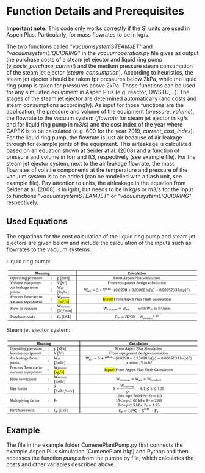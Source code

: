 

# Function Details and Prerequisites

**Important note:** This code only works correctly if the SI units are used in Aspen Plus. Particularly, for mass flowrates to be in kg/s. 

The two functions called "*vacuumsystemSTEAMJET*" and "*vacuumsystemLIQUIDRING*" in the *vacuumoperation.py* file gives as output the purchase costs of a steam jet ejector and liquid ring pump (*v_costs_purchase_current*) and the medium pressure steam consumption of the steam jet ejector (*steam_consumption*). According to heuristics, the steam jet ejector should be taken fpr pressures below 2kPa, while the liquid ring pump is taken for pressures above 2kPa. Those functions can be used for any simulated equipment in Aspen Plus (e.g. reactor, DWSTU, ..). The stages of the steam jet ejector are determined automatically (and costs and steam consumptions accordingly). As input for those functions are the application, the pressure and volume of the equipment (*pressure*, *volume*), the flowrate to the vacuum system (*flowrate* for steam jet ejector in kg/s and for liquid ring pump in m3/s) and the cost index of the year where CAPEX is to be calculated (e.g. 600 for the year 2019, *current_cost_index*). For the liquid ring pump, the flowrate is just air because of air leakage through for example joints of the equipment. This airleakage is calculated based on an equation shown at Seider at al. (2008) and a function of pressure and volume in torr and ft3, respectively (see example file). For the steam jet ejector system, next to the air leakage flowrate, the mass flowrates of volatile components at the temperature and pressure of the vacuum system is to be added (can be modelled with a flash unit, see example file). Pay attention to units, the airleakage in the equation from Seider at al. (2008) is in lg/hr, but needs to be in kg/s or m3/s for the input to functions "*vacuumsystemSTEAMJET*" or "*vacuumsystemLIQUIDRING*", respectively. 


## Used Equations

The equations for the cost calculation of the liquid ring pump and steam jet ejectors are given below and include the calculation of the inputs such as flowrates to the vacuum systems. 

<p align="center">
  
  Liquid ring pump:
  
  
  <img align="center" src="https://github.com/A-JMinor/Python-Aspen-Plus-Connected-Model-for-the-Calculation-of-Equipment-Costs/blob/main/Pictures/liquidringpump.png" width="650">

  
  Steam jet ejector system:
  
  
  <img align="center" src="https://github.com/A-JMinor/Python-Aspen-Plus-Connected-Model-for-the-Calculation-of-Equipment-Costs/blob/main/Pictures/steamjetejector.png" width="650">
</p>


## Example

The file in the example folder  CumenePlantPump.py first connects the example Aspen Plus simulation (CumenePlant.bkp) and Python and then accesses the function *pumps* from the pumps.py file, which calculates the costs and other variables described above. 
